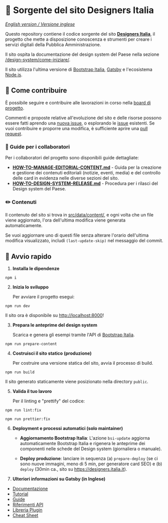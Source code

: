 # 🖖 Sorgente del sito Designers Italia

*[English version / Versione inglese](README-EN.md)*

Questo repository contiene il codice sorgente del sito **[Designers Italia](https://designers.italia.it)**, il progetto che mette a disposizione conoscenza e strumenti per creare i servizi digitali della Pubblica Amministrazione.

Il sito ospita la documentazione del design system del Paese nella sezione [/design-system/come-iniziare/](https://designers.italia.it/design-system/come-iniziare/).

Il sito utilizza l'ultima versione di [Bootstrap Italia](https://italia.github.io/bootstrap-italia/), [Gatsby](https://www.gatsbyjs.com) e l'ecosistema [Node.js](https://nodejs.org/it/).

## 💙 Come contribuire

È possibile seguire e contribuire alle lavorazioni in corso nella [board di progetto](https://github.com/orgs/italia/projects/15).

Commenti e proposte relative all'evoluzione del sito e delle risorse possono essere fatti aprendo una [nuova issue](https://github.com/italia/designers.italia.it/issues/new), o esplorando le [issue](https://github.com/italia/designers.italia.it/issues) esistenti. Se vuoi contribuire e proporre una modifica, è sufficiente aprire una [pull request](https://github.com/italia/designers.italia.it/pulls).

### 📖 Guide per i collaboratori

Per i collaboratori del progetto sono disponibili guide dettagliate:

- **[HOW-TO-MANAGE-EDITORIAL-CONTENT.md](https://github.com/italia/designers.italia.it/blob/main/HOW-TO-MANAGE-EDITORIAL-CONTENT.md)** - Guida per la creazione e gestione dei contenuti editoriali (notizie, eventi, media) e del controllo delle card in evidenza nelle diverse sezioni del sito.
- **[HOW-TO-DESIGN-SYSTEM-RELEASE.md](https://github.com/italia/designers.italia.it/blob/main/HOW-TO-RELEASE-DESIGN-SYSTEM.md)** - Procedura per i rilasci del Design system del Paese.

### ✏️ Contenuti

Il contenuto del sito si trova in [src/data/content/](src/data/content/), e ogni volta che un file viene aggiornato, l'ora dell'ultima modifica viene generata automaticamente.

Se vuoi aggiornare uno di questi file senza alterare l'orario dell'ultima modifica visualizzato, includi `(last-update-skip)` nel messaggio del commit.

## 🚀 Avvio rapido

1. **Installa le dipendenze**

```shell
npm i
```

2. **Inizia lo sviluppo**

   Per avviare il progetto esegui:

```shell
npm run dev
```

   Il sito ora è disponibile su [http://localhost:8000](http://localhost:8000)!

3. **Prepara le anteprime del design system**

   Scarica e genera gli esempi tramite l'API di [Bootstrap Italia](https://italia.github.io/bootstrap-italia/).

```shell
npm run prepare-content
```

4. **Costruisci il sito statico (produzione)**

   Per costruire una versione statica del sito, avvia il processo di build.

```shell
npm run build
```

   Il sito generato staticamente viene posizionato nella directory `public`.

5. **Valida il tuo lavoro**

   Per il linting e "prettify" del codice:

```shell
npm run lint:fix
```

```shell
npm run prettier:fix
```

6. **Deployment e processi automatici (solo maintainer)**  

   - **Aggiornamento Bootstrap Italia**: L'azione `bsi-update` aggiorna automaticamente Bootstrap Italia e rigenera le anteprime dei componenti nelle schede del Design system (giornaliera o manuale).

   - **Deploy produzione**: lanciare in sequenza (a) `prepare-deploy` (se ci sono nuove immagini, meno di 5 min, per generatore card SEO) e (b) `deploy` (30min ca., sito su https://designers.italia.it).

7. **Ulteriori informazioni su Gatsby (in Inglese)**

- [Documentazione](https://www.gatsbyjs.com/docs/?utm_source=starter&utm_medium=readme&utm_campaign=minimal-starter)
- [Tutorial](https://www.gatsbyjs.com/tutorial/?utm_source=starter&utm_medium=readme&utm_campaign=minimal-starter)
- [Guide](https://www.gatsbyjs.com/tutorial/?utm_source=starter&utm_medium=readme&utm_campaign=minimal-starter)
- [Riferimenti API](https://www.gatsbyjs.com/docs/api-reference/?utm_source=starter&utm_medium=readme&utm_campaign=minimal-starter)
- [Libreria Plugin](https://www.gatsbyjs.com/plugins?utm_source=starter&utm_medium=readme&utm_campaign=minimal-starter)
- [Cheat Sheet](https://www.gatsbyjs.com/docs/cheat-sheet/?utm_source=starter&utm_medium=readme&utm_campaign=minimal-starter)
